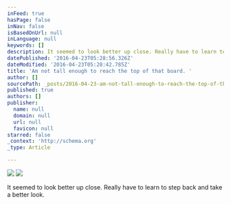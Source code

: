 ```yaml
---
inFeed: true
hasPage: false
inNav: false
isBasedOnUrl: null
inLanguage: null
keywords: []
description: It seemed to look better up close. Really have to learn to step back and take a better look.
datePublished: '2016-04-23T05:28:56.326Z'
dateModified: '2016-04-23T05:28:42.785Z'
title: 'Am not tall enough to reach the top of that board. '
author: []
sourcePath: _posts/2016-04-23-am-not-tall-enough-to-reach-the-top-of-that-board.md
published: true
authors: []
publisher:
  name: null
  domain: null
  url: null
  favicon: null
starred: false
_context: 'http://schema.org'
_type: Article

---
```

![](https://the-grid-user-content.s3-us-west-2.amazonaws.com/a5418c75-41a2-4090-bcf4-6767cfbbc349.jpg)
![](https://the-grid-user-content.s3-us-west-2.amazonaws.com/d4497761-5d38-4c70-b964-cf24b2855036.jpg)

It seemed to look better up close. Really have to learn to step back and take a better look.
